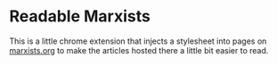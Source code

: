 # Readable Marxists

This is a little chrome extension that injects a stylesheet into pages on
[marxists.org](https://www.marxists.org) to make the articles hosted there
a little bit easier to read.

